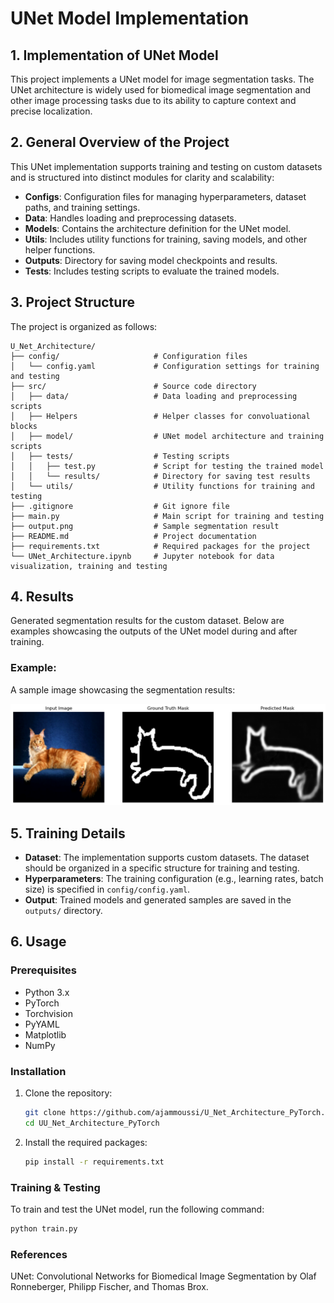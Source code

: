 # UNet Model Implementation

## 1. Implementation of UNet Model
This project implements a UNet model for image segmentation tasks. The UNet architecture is widely used for biomedical image segmentation and other image processing tasks due to its ability to capture context and precise localization.

## 2. General Overview of the Project
This UNet implementation supports training and testing on custom datasets and is structured into distinct modules for clarity and scalability:

- **Configs**: Configuration files for managing hyperparameters, dataset paths, and training settings.
- **Data**: Handles loading and preprocessing datasets.
- **Models**: Contains the architecture definition for the UNet model.
- **Utils**: Includes utility functions for training, saving models, and other helper functions.
- **Outputs**: Directory for saving model checkpoints and results.
- **Tests**: Includes testing scripts to evaluate the trained models.

## 3. Project Structure
The project is organized as follows:

    U_Net_Architecture/
    ├── config/                     # Configuration files
    │   └── config.yaml             # Configuration settings for training and testing
    ├── src/                        # Source code directory
    │   ├── data/                   # Data loading and preprocessing scripts
    │   ├── Helpers                 # Helper classes for convoluational blocks
    │   ├── model/                  # UNet model architecture and training scripts
    │   ├── tests/                  # Testing scripts
    │   │   ├── test.py             # Script for testing the trained model
    │   │   └── results/            # Directory for saving test results
    │   └── utils/                  # Utility functions for training and testing
    ├── .gitignore                  # Git ignore file
    ├── main.py                     # Main script for training and testing
    ├── output.png                  # Sample segmentation result
    ├── README.md                   # Project documentation
    ├── requirements.txt            # Required packages for the project
    └── UNet_Architecture.ipynb     # Jupyter notebook for data visualization, training and testing
    
## 4. Results
Generated segmentation results for the custom dataset. Below are examples showcasing the outputs of the UNet model during and after training.

### Example:
A sample image showcasing the segmentation results:

![Segmentation Result](output.png)

## 5. Training Details
- **Dataset**: The implementation supports custom datasets. The dataset should be organized in a specific structure for training and testing.
- **Hyperparameters**: The training configuration (e.g., learning rates, batch size) is specified in `config/config.yaml`.
- **Output**: Trained models and generated samples are saved in the `outputs/` directory.

## 6. Usage

### Prerequisites
- Python 3.x
- PyTorch
- Torchvision
- PyYAML
- Matplotlib
- NumPy


### Installation
1. Clone the repository:
   ```bash
   git clone https://github.com/ajammoussi/U_Net_Architecture_PyTorch.git
   cd UU_Net_Architecture_PyTorch
    ```
2. Install the required packages:
    ```bash
   pip install -r requirements.txt
   ```
### Training & Testing
To train and test the UNet model, run the following command:
   ```bash
   python train.py
   ```

### References
UNet: Convolutional Networks for Biomedical Image Segmentation by Olaf Ronneberger, Philipp Fischer, and Thomas Brox.
